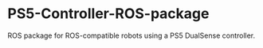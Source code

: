 # PS5-Controller-ROS-package
ROS package for ROS-compatible robots using a PS5 DualSense controller.
